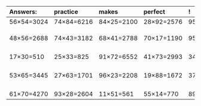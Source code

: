 | Answers: | practice | makes | perfect | ! |
| :--- | :--- | :--- | :--- | :--- |
| 56×54=3024 | 74×84=6216 | 84×25=2100 | 28×92=2576 | 95×12=1140 | 
|   |   |   |   |   | 
|   |   |   |   |   | 
|   |   |   |   |   | 
| 48×56=2688 | 74×43=3182 | 68×41=2788 | 70×17=1190 | 95×99=9405 | 
|   |   |   |   |   | 
|   |   |   |   |   | 
|   |   |   |   |   | 
|   |   |   |   |   | 
| 17×30=510 | 25×33=825 | 91×72=6552 | 41×73=2993 | 34×11=374 | 
|   |   |   |   |   | 
|   |   |   |   |   | 
|   |   |   |   |   | 
|   |   |   |   |   | 
| 53×65=3445 | 27×63=1701 | 96×23=2208 | 19×88=1672 | 37×71=2627 | 
|   |   |   |   |   | 
|   |   |   |   |   | 
|   |   |   |   |   | 
|   |   |   |   |   | 
| 61×70=4270 | 93×28=2604 | 11×51=561 | 55×14=770 | 89×87=7743 | 
